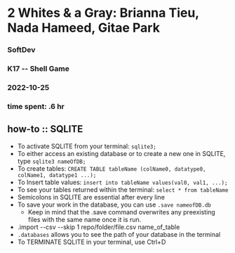 # 2 Whites & a Gray: Brianna Tieu, Nada Hameed, Gitae Park
### SoftDev
### K17 -- Shell Game
### 2022-10-25
### time spent: .6 hr

## how-to :: SQLITE
* To activate SQLITE from your terminal: ```sqlite3;```
* To either access an existing database or to create a new one in SQLITE, type ```sqlite3 nameOfDB;```
* To create tables: ```CREATE TABLE tableName (colName0, datatype0, colName1, datatype1 ...);```
* To Insert table values: ```insert into tableName values(val0, val1, ...);```
* To see your tables returned within the terminal: ```select * from tableName```
* Semicolons in SQLITE are essential after every line
* To save your work in the database, you can use ```.save nameofDB.db```
    * Keep in mind that the .save command overwrites any preexisting files with the same name once it is run. 
* .import --csv --skip 1 repo/folder/file.csv name_of_table
* ```.databases``` allows you to see the path of your database in the terminal
* To TERMINATE SQLITE in your terminal, use Ctrl+D
